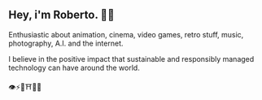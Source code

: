 ## Hey, i'm Roberto. ✌🏽

Enthusiastic about animation, cinema, video games, retro stuff, music, photography, A.I. and the internet.

I believe in the positive impact that sustainable and responsibly managed technology can have around the world.

👁⚡🧠⛩👹🍜

<!--

### Hi there 👋

**robertoerd/robertoerd** is a ✨ _special_ ✨ repository because its `README.md` (this file) appears on your GitHub profile.

Here are some ideas to get you started:

- 🔭 I’m currently working on ...
- 🌱 I’m currently learning ...
- 👯 I’m looking to collaborate on ...
- 🤔 I’m looking for help with ...
- 💬 Ask me about ...
- 📫 How to reach me: ...
- 😄 Pronouns: ...
- ⚡ Fun fact: ...
-->
